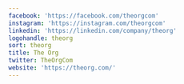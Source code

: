 ```yaml
---
facebook: 'https://facebook.com/theorgcom'
instagram: 'https://instagram.com/theorgcom'
linkedin: 'https://linkedin.com/company/theorg'
logohandle: theorg
sort: theorg
title: The Org
twitter: TheOrgCom
website: 'https://theorg.com/'
---
```


